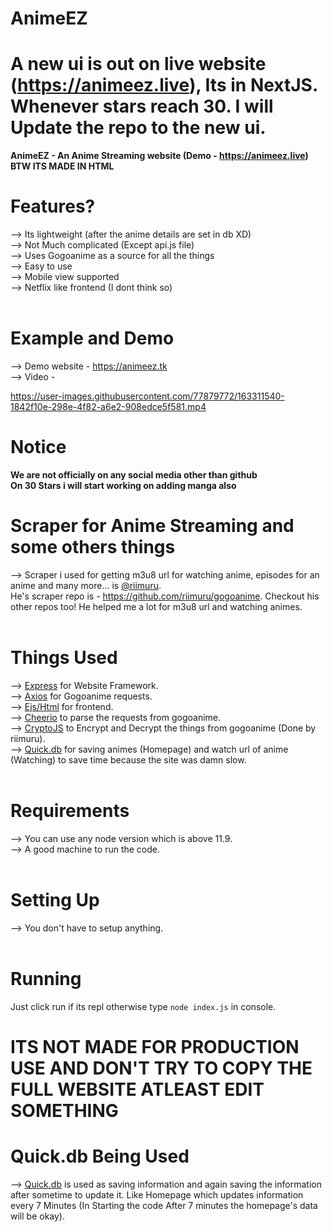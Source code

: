 # AnimeEZ
# A new ui is out on live website (https://animeez.live), Its in NextJS. Whenever stars reach 30. I will Update the repo to the new ui.
**AnimeEZ - An Anime Streaming website (Demo - https://animeez.live) BTW ITS MADE IN HTML** <br>
# Features?
--> Its lightweight (after the anime details are set in db XD) <br>
--> Not Much complicated (Except api.js file) <br>
--> Uses Gogoanime as a source for all the things <br>
--> Easy to use <br>
--> Mobile view supported <br>
--> Netflix like frontend (I dont think so) <br> <br> 

# Example and Demo
--> Demo website - https://animeez.tk <br>
--> Video - 

https://user-images.githubusercontent.com/77879772/163311540-1842f10e-298e-4f82-a6e2-908edce5f581.mp4



# Notice 
**We are not officially on any social media other than github** <br>
**On 30 Stars i will start working on adding manga also**

# Scraper for Anime Streaming and some others things
--> Scraper i used for getting m3u8 url for watching anime, episodes for an anime and many more... is [@riimuru](https://github.com/riimuru).   
He's scraper repo is - https://github.com/riimuru/gogoanime. Checkout his other repos too! He helped me a lot for m3u8 url and watching animes. <br> <br> 

# Things Used
--> [Express](https://expressjs.com/en/starter/installing.html) for Website Framework. <br> 
--> [Axios](https://axios-http.com/docs/intro) for Gogoanime requests. <br> 
--> [Ejs/Html](https://ejs.co/#docs) for frontend. <br> 
--> [Cheerio](https://cheerio.js.org/) to parse the requests from gogoanime. <br> 
--> [CryptoJS](https://github.com/brix/crypto-js#readme) to Encrypt and Decrypt the things from gogoanime (Done by riimuru). <br> 
--> [Quick.db](https://quickdb.js.org/) for saving animes (Homepage) and watch url of anime (Watching) to save time because the site was damn slow. <br>  <br> 

# Requirements
--> You can use any node version which is above 11.9. <br> 
--> A good machine to run the code. <br>  <br> 



# Setting Up 
--> You don't have to setup anything. <br>  <br> 

# Running 
Just click run if its repl otherwise type `node index.js` in console. <br> 

# ITS NOT MADE FOR PRODUCTION USE AND DON'T TRY TO COPY THE FULL WEBSITE ATLEAST EDIT SOMETHING

# Quick.db Being Used 
--> [Quick.db](https://quickdb.js.org/) is used as saving information and again saving the information after sometime to update it. Like Homepage which updates information every 7 Minutes (In Starting the code After 7 minutes the homepage's data will be okay).

